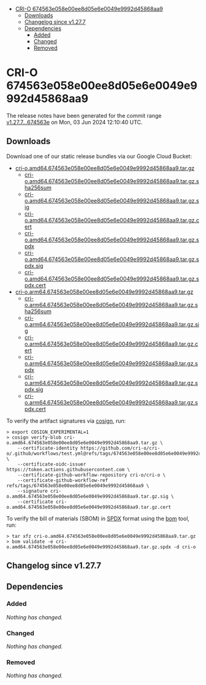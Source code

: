 - [CRI-O 674563e058e00ee8d05e6e0049e9992d45868aa9](#cri-o-674563e058e00ee8d05e6e0049e9992d45868aa9)
  - [Downloads](#downloads)
  - [Changelog since v1.27.7](#changelog-since-v1277)
  - [Dependencies](#dependencies)
    - [Added](#added)
    - [Changed](#changed)
    - [Removed](#removed)

# CRI-O 674563e058e00ee8d05e6e0049e9992d45868aa9

The release notes have been generated for the commit range
[v1.27.7...674563e](https://github.com/cri-o/cri-o/compare/v1.27.7...674563e058e00ee8d05e6e0049e9992d45868aa9) on Mon, 03 Jun 2024 12:10:40 UTC.

## Downloads

Download one of our static release bundles via our Google Cloud Bucket:

- [cri-o.amd64.674563e058e00ee8d05e6e0049e9992d45868aa9.tar.gz](https://storage.googleapis.com/cri-o/artifacts/cri-o.amd64.674563e058e00ee8d05e6e0049e9992d45868aa9.tar.gz)
  - [cri-o.amd64.674563e058e00ee8d05e6e0049e9992d45868aa9.tar.gz.sha256sum](https://storage.googleapis.com/cri-o/artifacts/cri-o.amd64.674563e058e00ee8d05e6e0049e9992d45868aa9.tar.gz.sha256sum)
  - [cri-o.amd64.674563e058e00ee8d05e6e0049e9992d45868aa9.tar.gz.sig](https://storage.googleapis.com/cri-o/artifacts/cri-o.amd64.674563e058e00ee8d05e6e0049e9992d45868aa9.tar.gz.sig)
  - [cri-o.amd64.674563e058e00ee8d05e6e0049e9992d45868aa9.tar.gz.cert](https://storage.googleapis.com/cri-o/artifacts/cri-o.amd64.674563e058e00ee8d05e6e0049e9992d45868aa9.tar.gz.cert)
  - [cri-o.amd64.674563e058e00ee8d05e6e0049e9992d45868aa9.tar.gz.spdx](https://storage.googleapis.com/cri-o/artifacts/cri-o.amd64.674563e058e00ee8d05e6e0049e9992d45868aa9.tar.gz.spdx)
  - [cri-o.amd64.674563e058e00ee8d05e6e0049e9992d45868aa9.tar.gz.spdx.sig](https://storage.googleapis.com/cri-o/artifacts/cri-o.amd64.674563e058e00ee8d05e6e0049e9992d45868aa9.tar.gz.spdx.sig)
  - [cri-o.amd64.674563e058e00ee8d05e6e0049e9992d45868aa9.tar.gz.spdx.cert](https://storage.googleapis.com/cri-o/artifacts/cri-o.amd64.674563e058e00ee8d05e6e0049e9992d45868aa9.tar.gz.spdx.cert)
- [cri-o.arm64.674563e058e00ee8d05e6e0049e9992d45868aa9.tar.gz](https://storage.googleapis.com/cri-o/artifacts/cri-o.arm64.674563e058e00ee8d05e6e0049e9992d45868aa9.tar.gz)
  - [cri-o.arm64.674563e058e00ee8d05e6e0049e9992d45868aa9.tar.gz.sha256sum](https://storage.googleapis.com/cri-o/artifacts/cri-o.arm64.674563e058e00ee8d05e6e0049e9992d45868aa9.tar.gz.sha256sum)
  - [cri-o.arm64.674563e058e00ee8d05e6e0049e9992d45868aa9.tar.gz.sig](https://storage.googleapis.com/cri-o/artifacts/cri-o.arm64.674563e058e00ee8d05e6e0049e9992d45868aa9.tar.gz.sig)
  - [cri-o.arm64.674563e058e00ee8d05e6e0049e9992d45868aa9.tar.gz.cert](https://storage.googleapis.com/cri-o/artifacts/cri-o.arm64.674563e058e00ee8d05e6e0049e9992d45868aa9.tar.gz.cert)
  - [cri-o.arm64.674563e058e00ee8d05e6e0049e9992d45868aa9.tar.gz.spdx](https://storage.googleapis.com/cri-o/artifacts/cri-o.arm64.674563e058e00ee8d05e6e0049e9992d45868aa9.tar.gz.spdx)
  - [cri-o.arm64.674563e058e00ee8d05e6e0049e9992d45868aa9.tar.gz.spdx.sig](https://storage.googleapis.com/cri-o/artifacts/cri-o.arm64.674563e058e00ee8d05e6e0049e9992d45868aa9.tar.gz.spdx.sig)
  - [cri-o.arm64.674563e058e00ee8d05e6e0049e9992d45868aa9.tar.gz.spdx.cert](https://storage.googleapis.com/cri-o/artifacts/cri-o.arm64.674563e058e00ee8d05e6e0049e9992d45868aa9.tar.gz.spdx.cert)

To verify the artifact signatures via [cosign](https://github.com/sigstore/cosign), run:

```console
> export COSIGN_EXPERIMENTAL=1
> cosign verify-blob cri-o.amd64.674563e058e00ee8d05e6e0049e9992d45868aa9.tar.gz \
    --certificate-identity https://github.com/cri-o/cri-o/.github/workflows/test.yml@refs/tags/674563e058e00ee8d05e6e0049e9992d45868aa9 \
    --certificate-oidc-issuer https://token.actions.githubusercontent.com \
    --certificate-github-workflow-repository cri-o/cri-o \
    --certificate-github-workflow-ref refs/tags/674563e058e00ee8d05e6e0049e9992d45868aa9 \
    --signature cri-o.amd64.674563e058e00ee8d05e6e0049e9992d45868aa9.tar.gz.sig \
    --certificate cri-o.amd64.674563e058e00ee8d05e6e0049e9992d45868aa9.tar.gz.cert
```

To verify the bill of materials (SBOM) in [SPDX](https://spdx.org) format using the [bom](https://sigs.k8s.io/bom) tool, run:

```console
> tar xfz cri-o.amd64.674563e058e00ee8d05e6e0049e9992d45868aa9.tar.gz
> bom validate -e cri-o.amd64.674563e058e00ee8d05e6e0049e9992d45868aa9.tar.gz.spdx -d cri-o
```

## Changelog since v1.27.7

## Dependencies

### Added
_Nothing has changed._

### Changed
_Nothing has changed._

### Removed
_Nothing has changed._
